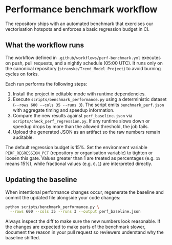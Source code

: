 # Performance benchmark workflow

The repository ships with an automated benchmark that exercises our
vectorisation hotspots and enforces a basic regression budget in CI.

## What the workflow runs

The workflow defined in `.github/workflows/perf-benchmark.yml` executes on
push, pull requests, and a nightly schedule (05:00 UTC).  It runs only on the
canonical repository (`stranske/Trend_Model_Project`) to avoid burning cycles
on forks.

Each run performs the following steps:

1. Install the project in editable mode with runtime dependencies.
2. Execute `scripts/benchmark_performance.py` using a deterministic dataset
   (`--rows 600 --cols 35 --runs 3`).  The script emits `benchmark_perf.json`
   with aggregate timing and speedup information.
3. Compare the new results against `perf_baseline.json` via
   `scripts/check_perf_regression.py`.  If any runtime slows down or speedup
   drops by more than the allowed threshold, the job fails.
4. Upload the generated JSON as an artifact so the raw numbers remain auditable.

The default regression budget is 15%.  Set the environment variable
`PERF_REGRESSION_PCT` (repository or organisation variable) to tighten or
loosen this gate.  Values greater than 1 are treated as percentages (e.g. `15`
means 15%), while fractional values (e.g. `0.1`) are interpreted directly.

## Updating the baseline

When intentional performance changes occur, regenerate the baseline and commit
the updated file alongside your code changes:

```bash
python scripts/benchmark_performance.py \
  --rows 600 --cols 35 --runs 3 --output perf_baseline.json
```

Always inspect the diff to make sure the new numbers look reasonable.  If the
changes are expected to make parts of the benchmark slower, document the reason
in your pull request so reviewers understand why the baseline shifted.

